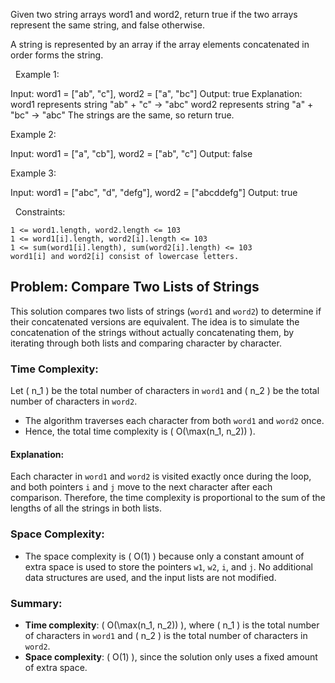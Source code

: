 Given two string arrays word1 and word2, return true if the two arrays represent the same string, and false otherwise.

A string is represented by an array if the array elements concatenated in order forms the string.

 
Example 1:

Input: word1 = ["ab", "c"], word2 = ["a", "bc"]
Output: true
Explanation:
word1 represents string "ab" + "c" -> "abc"
word2 represents string "a" + "bc" -> "abc"
The strings are the same, so return true.

Example 2:

Input: word1 = ["a", "cb"], word2 = ["ab", "c"]
Output: false


Example 3:

Input: word1  = ["abc", "d", "defg"], word2 = ["abcddefg"]
Output: true


 
Constraints:


	1 <= word1.length, word2.length <= 103
	1 <= word1[i].length, word2[i].length <= 103
	1 <= sum(word1[i].length), sum(word2[i].length) <= 103
	word1[i] and word2[i] consist of lowercase letters.


## Problem: Compare Two Lists of Strings

This solution compares two lists of strings (`word1` and `word2`) to determine if their concatenated versions are equivalent. The idea is to simulate the concatenation of the strings without actually concatenating them, by iterating through both lists and comparing character by character.

### Time Complexity:
Let \( n_1 \) be the total number of characters in `word1` and \( n_2 \) be the total number of characters in `word2`.

- The algorithm traverses each character from both `word1` and `word2` once.
- Hence, the total time complexity is \( O(\max(n_1, n_2)) \).

#### Explanation:
Each character in `word1` and `word2` is visited exactly once during the loop, and both pointers `i` and `j` move to the next character after each comparison. Therefore, the time complexity is proportional to the sum of the lengths of all the strings in both lists.

### Space Complexity:
- The space complexity is \( O(1) \) because only a constant amount of extra space is used to store the pointers `w1`, `w2`, `i`, and `j`. No additional data structures are used, and the input lists are not modified.

### Summary:
- **Time complexity**: \( O(\max(n_1, n_2)) \), where \( n_1 \) is the total number of characters in `word1` and \( n_2 \) is the total number of characters in `word2`.
- **Space complexity**: \( O(1) \), since the solution only uses a fixed amount of extra space.
